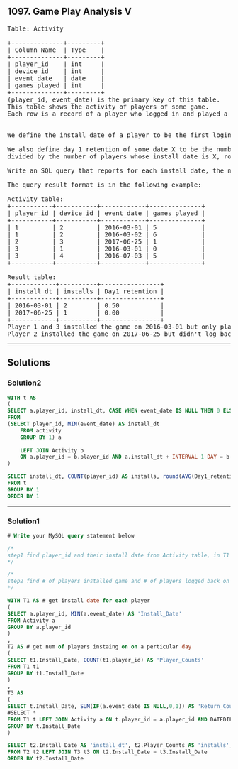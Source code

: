## 1097. Game Play Analysis V
<pre>
Table: Activity

+--------------+---------+
| Column Name  | Type    |
+--------------+---------+
| player_id    | int     |
| device_id    | int     |
| event_date   | date    |
| games_played | int     |
+--------------+---------+
(player_id, event_date) is the primary key of this table.
This table shows the activity of players of some game.
Each row is a record of a player who logged in and played a number of games (possibly 0) before logging out on some day using some device.
 

We define the install date of a player to be the first login day of that player.

We also define day 1 retention of some date X to be the number of players whose install date is X and they logged back in on the day right after X, 
divided by the number of players whose install date is X, rounded to 2 decimal places.

Write an SQL query that reports for each install date, the number of players that installed the game on that day and the day 1 retention.

The query result format is in the following example:

Activity table:
+-----------+-----------+------------+--------------+
| player_id | device_id | event_date | games_played |
+-----------+-----------+------------+--------------+
| 1         | 2         | 2016-03-01 | 5            |
| 1         | 2         | 2016-03-02 | 6            |
| 2         | 3         | 2017-06-25 | 1            |
| 3         | 1         | 2016-03-01 | 0            |
| 3         | 4         | 2016-07-03 | 5            |
+-----------+-----------+------------+--------------+

Result table:
+------------+----------+----------------+
| install_dt | installs | Day1_retention |
+------------+----------+----------------+
| 2016-03-01 | 2        | 0.50           |
| 2017-06-25 | 1        | 0.00           |
+------------+----------+----------------+
Player 1 and 3 installed the game on 2016-03-01 but only player 1 logged back in on 2016-03-02 so the day 1 retention of 2016-03-01 is 1 / 2 = 0.50
Player 2 installed the game on 2017-06-25 but didn't log back in on 2017-06-26 so the day 1 retention of 2017-06-25 is 0 / 1 = 0.00
</pre>

-------------------------------------------------------------------

## Solutions

### Solution2
```sql
WITH t AS 
(
SELECT a.player_id, install_dt, CASE WHEN event_date IS NULL THEN 0 ELSE 1 END AS Day1_retention 
FROM 
(SELECT player_id, MIN(event_date) AS install_dt
    FROM activity 
    GROUP BY 1) a
    
    LEFT JOIN Activity b
    ON a.player_id = b.player_id AND a.install_dt + INTERVAL 1 DAY = b.event_date
)    

SELECT install_dt, COUNT(player_id) AS installs, round(AVG(Day1_retention), 2) AS Day1_retention
FROM t
GROUP BY 1
ORDER BY 1

```
--------------------------------------------------------------------
### Solution1
```sql
# Write your MySQL query statement below

/*
step1 find player_id and their install date from Activity table, in T1
*/

/*
step2 find # of players installed game and # of players logged back on that day from T1 and Activit table
*/

WITH T1 AS # get install date for each player
(
SELECT a.player_id, MIN(a.event_date) AS 'Install_Date'
FROM Activity a
GROUP BY a.player_id
)
,
T2 AS # get num of players instaing on on a perticular day
(
SELECT t1.Install_Date, COUNT(t1.player_id) AS 'Player_Counts'
FROM T1 t1
GROUP BY t1.Install_Date
)
,
T3 AS
(
SELECT t.Install_Date, SUM(IF(a.event_date IS NULL,0,1)) AS 'Return_Counts'
#SELECT *
FROM T1 t LEFT JOIN Activity a ON t.player_id = a.player_id AND DATEDIFF(t.Install_Date, a.event_date) = -1
GROUP BY t.Install_Date
)

SELECT t2.Install_Date AS 'install_dt', t2.Player_Counts AS 'installs', ROUND(t3.Return_Counts/t2.Player_Counts, 2) AS 'Day1_retention'
FROM T2 t2 LEFT JOIN T3 t3 ON t2.Install_Date = t3.Install_Date
ORDER BY t2.Install_Date


```




